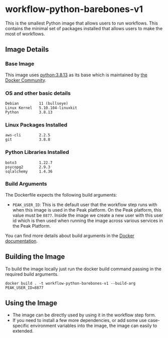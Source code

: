 # workflow-python-barebones-v1
This is the smallest Python image that allows users to run workflows. This contains the minimal set of packages installed that allows users to make the most of workflows.

## Image Details
### Base Image
This image uses [python:3.8.13](https://hub.docker.com/layers/python/library/python/3.8.13/images/sha256-bc07b023b1bf19aa43e8919bff2dcb9406cc2fcf83c1f7e472e4a87a2e4dd1ae?context=explore) as its base which is maintained by [the Docker Community](https://github.com/docker-library/python).

### OS and other basic details
```
Debian         11 (bullseye)
Linux Kernel   5.10.104-linuxkit
Python         3.8.13
```

### Linux Packages Installed
```
aws-cli        2.2.5
git            3.8.8
```

### Python Libraries Installed
```
boto3          1.22.7
psycopg2       2.9.3
sqlalchemy     1.4.36
```

### Build Arguments
The Dockerfile expects the following build arguments:
- `PEAK_USER_ID`: This is the default user that the workflow step runs with when this image is used in the Peak platform. On the Peak platform, this value must be `8877`. Inside the image we create a new user with this user id which is then used when running the image across various services in the Peak Platform.

You can find more details about build arguments in the [Docker documentation](https://docs.docker.com/engine/reference/commandline/build/#set-build-time-variables---build-arg).

## Building the Image
To build the image locally just run the docker build command passing in the required build arguments.
```
docker build . -t workflow-python-barebones-v1 --build-arg PEAK_USER_ID=8877
```

## Using the Image
- The image can be directly used by using it in the workflow step form.
- If you need to install a few more dependencies, or add some use case-specific environment variables into the image, the image can easily to extended.
